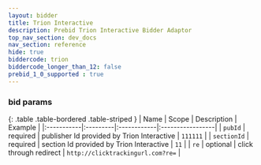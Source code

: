 ```yaml
---
layout: bidder
title: Trion Interactive
description: Prebid Trion Interactive Bidder Adaptor
top_nav_section: dev_docs
nav_section: reference
hide: true
biddercode: trion
biddercode_longer_than_12: false
prebid_1_0_supported : true
---
```




### bid params

{: .table .table-bordered .table-striped }
| Name | Scope | Description | Example |
|:-----------|:---------|:------------|:-----------------|
| `pubId` | required | publisher Id provided by Trion Interactive  | `111111` |
| `sectionId` | required | section Id provided by Trion Interactive | `11` |
| `re` | optional | click through redirect | `http://clicktrackingurl.com?re=` |
